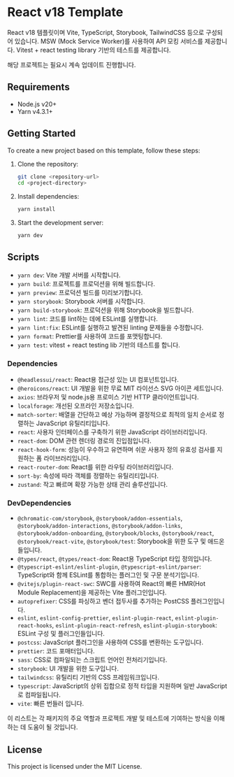 # React v18 Template

React v18 템플릿이며 Vite, TypeScript, Storybook, TailwindCSS 등으로 구성되어 있습니다.
MSW (Mock Service Worker)를 사용하여 API 모킹 서비스를 제공합니다.
Vitest + react testing library 기반의 테스트를 제공합니다.

해당 프로젝트는 필요시 계속 업데이트 진행합니다.

## Requirements

- Node.js v20+
- Yarn v4.3.1+

## Getting Started

To create a new project based on this template, follow these steps:

1. Clone the repository:

   ```sh
   git clone <repository-url>
   cd <project-directory>
   ```

2. Install dependencies:

   ```sh
   yarn install
   ```

3. Start the development server:

   ```sh
   yarn dev
   ```

## Scripts

- `yarn dev`: Vite 개발 서버를 시작합니다.
- `yarn build`: 프로젝트를 프로덕션을 위해 빌드합니다.
- `yarn preview`: 프로덕션 빌드를 미리보기합니다.
- `yarn storybook`: Storybook 서버를 시작합니다.
- `yarn build-storybook`: 프로덕션을 위해 Storybook을 빌드합니다.
- `yarn lint`: 코드를 lint하는 데에 ESLint를 실행합니다.
- `yarn lint:fix`: ESLint를 실행하고 발견된 linting 문제들을 수정합니다.
- `yarn format`: Prettier를 사용하여 코드를 포맷팅합니다.
- `yarn test`: vitest + react testing lib 기반의 테스트를 합니다.

### Dependencies

- `@headlessui/react`: React용 접근성 있는 UI 컴포넌트입니다.
- `@heroicons/react`: UI 개발을 위한 무료 MIT 라이선스 SVG 아이콘 세트입니다.
- `axios`: 브라우저 및 node.js용 프로미스 기반 HTTP 클라이언트입니다.
- `localforage`: 개선된 오프라인 저장소입니다.
- `match-sorter`: 배열을 간단하고 예상 가능하며 결정적으로 최적의 일치 순서로 정렬하는 JavaScript 유틸리티입니다.
- `react`: 사용자 인터페이스를 구축하기 위한 JavaScript 라이브러리입니다.
- `react-dom`: DOM 관련 렌더링 경로의 진입점입니다.
- `react-hook-form`: 성능이 우수하고 유연하며 쉬운 사용자 정의 유효성 검사를 지원하는 폼 라이브러리입니다.
- `react-router-dom`: React를 위한 라우팅 라이브러리입니다.
- `sort-by`: 속성에 따라 객체를 정렬하는 유틸리티입니다.
- `zustand`: 작고 빠르며 확장 가능한 상태 관리 솔루션입니다.

### DevDependencies

- `@chromatic-com/storybook`, `@storybook/addon-essentials`, `@storybook/addon-interactions`, `@storybook/addon-links`, `@storybook/addon-onboarding`, `@storybook/blocks`, `@storybook/react`, `@storybook/react-vite`, `@storybook/test`: Storybook을 위한 도구 및 애드온들입니다.
- `@types/react`, `@types/react-dom`: React용 TypeScript 타입 정의입니다.
- `@typescript-eslint/eslint-plugin`, `@typescript-eslint/parser`: TypeScript와 함께 ESLint를 통합하는 플러그인 및 구문 분석기입니다.
- `@vitejs/plugin-react-swc`: SWC를 사용하여 React의 빠른 HMR(Hot Module Replacement)을 제공하는 Vite 플러그인입니다.
- `autoprefixer`: CSS를 파싱하고 벤더 접두사를 추가하는 PostCSS 플러그인입니다.
- `eslint`, `eslint-config-prettier`, `eslint-plugin-react`, `eslint-plugin-react-hooks`, `eslint-plugin-react-refresh`, `eslint-plugin-storybook`: ESLint 구성 및 플러그인들입니다.
- `postcss`: JavaScript 플러그인을 사용하여 CSS를 변환하는 도구입니다.
- `prettier`: 코드 포매터입니다.
- `sass`: CSS로 컴파일되는 스크립트 언어인 전처리기입니다.
- `storybook`: UI 개발을 위한 도구입니다.
- `tailwindcss`: 유틸리티 기반의 CSS 프레임워크입니다.
- `typescript`: JavaScript의 상위 집합으로 정적 타입을 지원하며 일반 JavaScript로 컴파일됩니다.
- `vite`: 빠른 번들러 입니다.

이 리스트는 각 패키지의 주요 역할과 프로젝트 개발 및 테스트에 기여하는 방식을 이해하는 데 도움이 될 것입니다.

## License

This project is licensed under the MIT License.
